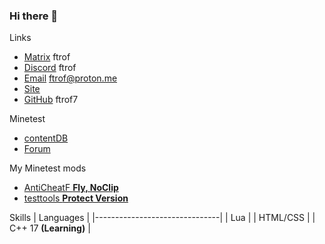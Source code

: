 ### Hi there 👋

Links
- [Matrix](https://app.element.io/#/user/%40ftrof%3Amatrix.org) ftrof
- [Discord](https://discordapp.com/users/1014953725879648346) ftrof
- [Email](mailto:ftrof@proton.me) ftrof@proton.me
- [Site](https://ftrof7.github.io)
- [GitHub](https://github.com/ftrof7) ftrof7

Minetest
- [contentDB](https://content.minetest.net/users/ftrof/)
- [Forum](https://forum.minetest.net/memberlist.php?mode=viewprofile&u=47280)

My Minetest mods
- [AntiCheatF **Fly, NoClip**](https://github.com/ftrof7/anticheatf)
- [testtools **Protect Version**](https://github.com/ftrof7/minetest-mod-testtools)



Skills
| Languages                     |
|-------------------------------|
| Lua                           |
| HTML/CSS                      |
| C++ 17 **(Learning)**         |








<!--
**ftrof7/ftrof7** is a ✨ _special_ ✨ repository because its `README.md` (this file) appears on your GitHub profile.

Here are some ideas to get you started:

- 🔭 I’m currently working on ...
- 🌱 I’m currently learning ...
- 👯 I’m looking to collaborate on ...
- 🤔 I’m looking for help with ...
- 💬 Ask me about ...
- 📫 How to reach me: ...
- 😄 Pronouns: ...
- ⚡ Fun fact: ...
-->
